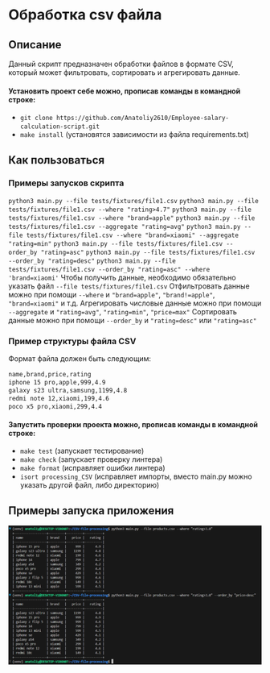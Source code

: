 # Обработка csv файла


## Описание
Данный скрипт предназначен обработки файлов в формате CSV, который может фильтровать, сортировать и агрегировать данные.

#### Установить проект себе можно, прописав команды в командной строке:
- `git clone https://github.com/Anatoliy2610/Employee-salary-calculation-script.git`
- `make install` (установятся зависимости из файла requirements.txt)

## Как пользоваться
### Примеры запусков скрипта
`python3 main.py --file tests/fixtures/file1.csv`
`python3 main.py --file tests/fixtures/file1.csv --where "rating>4.7"`
`python3 main.py --file tests/fixtures/file1.csv --where "brand=apple"`
`python3 main.py --file tests/fixtures/file1.csv --aggregate "rating=avg"`
`python3 main.py --file tests/fixtures/file1.csv --where "brand=xiaomi" --aggregate "rating=min"`
`python3 main.py --file tests/fixtures/file1.csv --order_by "rating=asc"`
`python3 main.py --file tests/fixtures/file1.csv --order_by "rating=desc"`
`python3 main.py --file tests/fixtures/file1.csv --order_by "rating=asc" --where 'brand=xiaomi'`
Чтобы получить данные, необходимо обязательно указать файл `--file tests/fixtures/file1.csv`
Отфильтровать данные можно при помощи `--where` и `"brand=apple"`, `"brand!=apple"`, `"brand=xiaomi"` и т.д.
Агрегировать числовые данные можно при помощи `--aggregate` и `"rating=avg"`, `"rating=min"`, `"price=max"`
Сортировать данные можно при помощи `--order_by` и `"rating=desc"` или `"rating=asc"`

### Пример структуры файла CSV
Формат файла должен быть следующим:
```
name,brand,price,rating
iphone 15 pro,apple,999,4.9
galaxy s23 ultra,samsung,1199,4.8
redmi note 12,xiaomi,199,4.6
poco x5 pro,xiaomi,299,4.4
```

#### Запустить проверки проекта можно, прописав команды в командной строке:
- `make test` (запускает тестирование)
- `make check` (запускает проверку линтера)
- `make format` (исправляет ошибки линтера)
- `isort processing_CSV` (исправляет импорты, вместо main.py можно указать другой файл, либо директорию)


## Примеры запуска приложения
![alt text](image.png)
